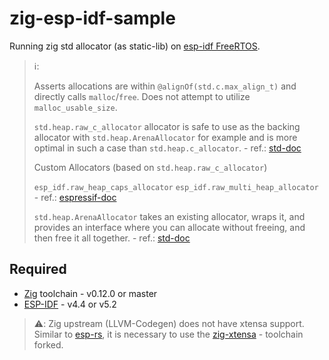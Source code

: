 # zig-esp-idf-sample

Running zig std allocator (as  static-lib) on [esp-idf FreeRTOS](https://docs.espressif.com/projects/esp-idf/en/stable/esp32/api-reference/system/freertos.html).

> :information_source::
>
> Asserts allocations are within `@alignOf(std.c.max_align_t)` and directly calls
> `malloc`/`free`. Does not attempt to utilize `malloc_usable_size`.
>
> `std.heap.raw_c_allocator` allocator is safe to use as the backing allocator with
> `std.heap.ArenaAllocator` for example and is more optimal in such a case
> than `std.heap.c_allocator`. - ref.: [std-doc](https://ziglang.org/documentation/master/std/#std.heap.raw_c_allocator)
>
> Custom Allocators (based on `std.heap.raw_c_allocator`)
>
> `esp_idf.raw_heap_caps_allocator`
> `esp_idf.raw_multi_heap_allocator` - ref.: [espressif-doc](https://docs.espressif.com/projects/esp-idf/en/v5.2.1/esp32c3/api-reference/system/mem_alloc.html)
>
> `std.heap.ArenaAllocator` takes an existing allocator, wraps it, and provides an interface where you can allocate without freeing, and then free it all together. - ref.: [std-doc](https://ziglang.org/documentation/master/std/#std.heap.ArenaAllocator)

## Required

- [Zig](https://ziglang.org/download) toolchain - v0.12.0 or master
- [ESP-IDF](https://github.com/espressif/esp-idf) - v4.4 or v5.2


> :warning:: Zig upstream (LLVM-Codegen) does not have xtensa support. Similar to [esp-rs](https://github.com/esp-rs), it is necessary to use the [zig-xtensa](https://github.com/kassane/zig-espressif-bootstrap/releases) - toolchain forked.
